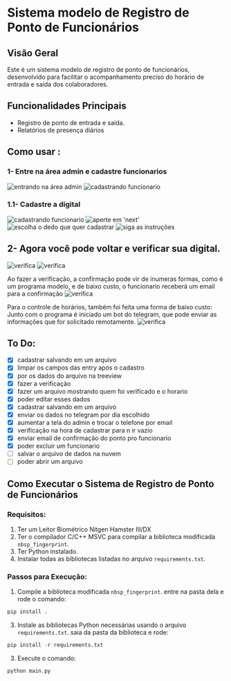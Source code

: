 # Sistema modelo de Registro de Ponto de Funcionários

## Visão Geral

Este é um sistema modelo de registro de ponto de funcionários, desenvolvido para facilitar o acompanhamento preciso do horário de entrada e saída dos colaboradores.

## Funcionalidades Principais

- Registro de ponto de entrada e saída.
- Relatórios de presença diários

## Como usar :

 ### 1- Entre na área admin e cadastre  funcionarios
 ![entrando na área admin](./img//admin.png)
 ![cadastrando funcionario](./img/cadastrando.png)
 ### 1.1- Cadastre a digital
 ![cadastrando funcionario](./img/digital.png)
 ![aperte em 'next'](./img/digital1.png)
 ![escolha o dedo que quer cadastrar](./img/digital2.png)
 ![siga as instruções](./img/digital3.png)

 ## 2- Agora você pode voltar e verificar sua digital.
 ![verifica](./img/verifica.png)
 ![verifica](./img/verifica1.png)

 Ao fazer a verificação, a confirmação pode vir de inumeras formas, como é um programa modelo, e de baixo custo, o funcionario receberá um email para a confirmação
 ![verifica](./img/verifica2.png)

 Para o controle de horários, também foi feita uma forma de baixo custo:
  Junto com o programa é iniciado um bot do telegram, que pode enviar as informações que for solicitado remotamente.
 ![verifica](./img/telegram.png)



## To Do:
- [X] cadastrar salvando em um arquivo
- [X] limpar os campos das entry após o cadastro
- [X] por os dados do arquivo na treeview
- [X] fazer a verificação
- [X] fazer um arquivo mostrando quem foi verificado e o horario
- [X] poder editar esses dados
- [X] cadastrar salvando em um arquivo
- [X] enviar os dados no telegram por dia escolhido
- [X] aumentar a tela do admin e trocar o telefone por email
- [X] verificação na hora de cadastrar para n ir vazio
- [X] enviar email de confirmação do ponto pro funcionario
- [X] poder excluir um funcionario
- [ ] salvar o arquivo de dados na nuvem
- [ ] poder abrir um arquivo 

## Como Executar o Sistema de Registro de Ponto de Funcionários

### Requisitos:
1. Ter um Leitor Biométrico Nitgen Hamster III/DX
2. Ter o compilador C/C++ MSVC para compilar a biblioteca modificada `nbsp_fingerprint`.
3. Ter Python instalado.
4. Instalar todas as bibliotecas listadas no arquivo `requirements.txt`.

### Passos para Execução:

1. Compile a biblioteca modificada `nbsp_fingerprint`.
entre na pasta dela e rode o comando:
 ```python
pip install .
``` 
3. Instale as bibliotecas Python necessárias usando o arquivo `requirements.txt`.
saia da pasta da biblioteca e rode:
```python
pip install -r requirements.txt
``` 
3. Execute o comando:
```python
python main.py
``` 

